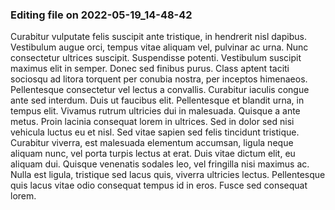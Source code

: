 

### Editing file on 2022-05-19_14-48-42

Curabitur vulputate felis suscipit ante tristique, in hendrerit nisl dapibus. Vestibulum augue orci, tempus vitae aliquam vel, pulvinar ac urna. Nunc consectetur ultrices suscipit. Suspendisse potenti. Vestibulum suscipit maximus elit in semper. Donec sed finibus purus. Class aptent taciti sociosqu ad litora torquent per conubia nostra, per inceptos himenaeos.
Pellentesque consectetur vel lectus a convallis. Curabitur iaculis congue ante sed interdum. Duis ut faucibus elit. Pellentesque et blandit urna, in tempus elit. Vivamus rutrum ultricies dui in malesuada. Quisque a ante metus. Proin lacinia consequat lorem in ultrices. Sed in dolor sed nisi vehicula luctus eu et nisl. Sed vitae sapien sed felis tincidunt tristique. Curabitur viverra, est malesuada elementum accumsan, ligula neque aliquam nunc, vel porta turpis lectus at erat. Duis vitae dictum elit, eu aliquam dui. Quisque venenatis sodales leo, vel fringilla nisi maximus ac. Nulla est ligula, tristique sed lacus quis, viverra ultricies lectus. Pellentesque quis lacus vitae odio consequat tempus id in eros. Fusce sed consequat lorem.


